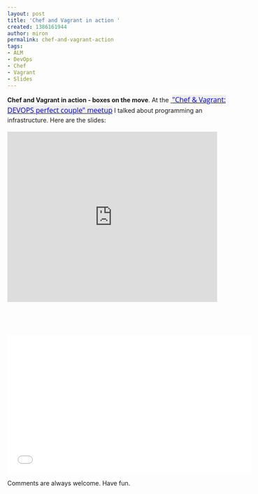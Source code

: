```yaml
---
layout: post
title: 'Chef and Vagrant in action '
created: 1386161944
author: miron
permalink: chef-and-vagrant-action
tags:
- ALM
- DevOps
- Chef
- Vagrant
- Slides
---
```

<p><span style="line-height: 1.6em;"><strong>Chef and Vagrant in action - boxes on the move</strong>. At the&nbsp;</span><a href="http://www.meetup.com/full-stack-developer-il/events/148415092/" style="line-height: 1.6em;"><span style="color:#0000FF;">&nbsp;<span style="font-family: 'Open Sans', 'Open Sans', sans-serif; font-size: 16px; line-height: 22px; background-color: rgb(238, 238, 238);">&quot;Chef &amp; Vagrant: DEVOPS perfect couple&quot; meetup</span></span></a><span style="line-height: 1.6em;">&nbsp;I talked about programming an infrastructure. Here are the&nbsp;slides:</span></p>

<p><iframe allowfullscreen="true" frameborder="0" height="389" mozallowfullscreen="true" src="https://docs.google.com/presentation/d/177hcCwknBmXiGjqREjvS4WOut5Mstj5vP3ppwY8lhoY/embed?start=false&amp;loop=false&amp;delayms=3000" webkitallowfullscreen="true" width="480"></iframe></p>

<p>&nbsp;</p>

<p>&nbsp;</p>

<p><iframe allowfullscreen="" frameborder="0" height="315" src="//www.youtube.com/embed/x58EJREnCHM" width="560"></iframe></p>

<p>Comments are always welcome. Have fun.</p>
